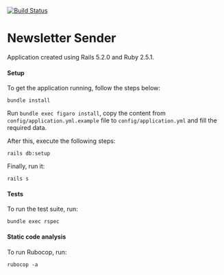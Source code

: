 [![Build Status](https://travis-ci.org/grascovit/newsletter-sender.svg?branch=master)](https://travis-ci.org/grascovit/newsletter-sender)

# Newsletter Sender

Application created using Rails 5.2.0 and Ruby 2.5.1.

#### Setup
To get the application running, follow the steps below:
```shell
bundle install
```

Run `bundle exec figaro install`, copy the content from `config/application.yml.example` file to `config/application.yml` and fill the required data.

After this, execute the following steps:
```shell
rails db:setup
```
Finally, run it:
```shell
rails s
```

#### Tests
To run the test suite, run:
```shell
bundle exec rspec
```

#### Static code analysis
To run Rubocop, run:
```shell
rubocop -a
```